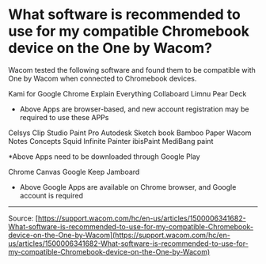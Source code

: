 # What software is recommended to use for my compatible Chromebook device on the One by Wacom?

Wacom tested the following software and found them to be compatible with One by Wacom when connected to Chromebook devices.

Kami for Google Chrome
Explain Everything
Collaboard
Limnu
Pear Deck



* Above Apps are browser-based, and new account registration may be required to use these APPs

Celsys Clip Studio Paint Pro
Autodesk Sketch book
Bamboo Paper
Wacom Notes
Concepts
Squid
Infinite Painter
ibisPaint
MediBang paint



*Above Apps need to be downloaded through Google Play

Chrome Canvas
Google Keep
Jamboard



* Above Google Apps are available on Chrome browser, and Google account is required

---
Source: [https://support.wacom.com/hc/en-us/articles/1500006341682-What-software-is-recommended-to-use-for-my-compatible-Chromebook-device-on-the-One-by-Wacom](https://support.wacom.com/hc/en-us/articles/1500006341682-What-software-is-recommended-to-use-for-my-compatible-Chromebook-device-on-the-One-by-Wacom)
